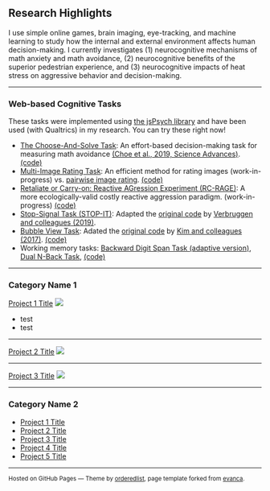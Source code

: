 ## Research Highlights
I use simple online games, brain imaging, eye-tracking, and machine learning to study how the internal and external environment affects human decision-making. I currently investigates (1) neurocognitive mechanisms of math anxiety and math avoidance, (2) neurocognitive benefits of the superior pedestrian experience, and (3) neurocognitive impacts of heat stress on aggressive behavior and decision-making.

---

### Web-based Cognitive Tasks
These tasks were implemented using [the jsPsych library](https://www.jspsych.org/) and have been used (with Qualtrics) in my research. You can try these right now!

* [The Choose-And-Solve Task](https://kywch.github.io/CAST_jsPsych/choose-and-solve-task.html): An effort-based decision-making task for measuring math avoidance [(Choe et al., 2019, Science Advances)](https://advances.sciencemag.org/content/5/11/eaay1062). [(code)](https://github.com/kywch/CAST_jsPsych)
* [Multi-Image Rating Task](https://kywch.github.io/ImageRatingStudy/multi-rating.html): An efficient method for rating images (work-in-progress) vs. [pairwise image rating](https://kywch.github.io/ImageRatingStudy/pair-rating.html). [(code)](https://github.com/kywch/ImageRatingStudy)
* [Retaliate or Carry-on: Reactive AGression Experiment (RC-RAGE)](https://kywch.github.io/RC-RAGE_jsPsych/): A more ecologically-valid costly reactive aggression paradigm. (work-in-progress) [(code)](https://github.com/kywch/RC-RAGE_jsPsych)
* [Stop-Signal Task (STOP-IT)](https://kywch.github.io/RC-RAGE_jsPsych/stop-signal.html): Adapted the [original code]( https://github.com/fredvbrug/STOP-IT) by [Verbruggen and colleagues (2019)](https://elifesciences.org/articles/46323).
* [Bubble View Task](https://kywch.github.io/BubbleView_jsPsych/): Adated the [original code](https://github.com/namwkim/bubbleview) by [Kim and colleagues (2017)](http://bubbleview.namwkim.org/). [(code)](https://github.com/kywch/BubbleView_jsPsych)
* Working memory tasks: [Backward Digit Span Task (adaptive version)](https://kywch.github.io/WorkingMemoryTasks/backward-digit-span-adaptive.html), [Dual N-Back Task](https://kywch.github.io/WorkingMemoryTasks/dual-nback.html), [(code)](https://github.com/kywch/WorkingMemoryTasks)


---

### Category Name 1

[Project 1 Title](/sample_page)
<img src="images/dummy_thumbnail.jpg?raw=true"/>
* test
* test

---
[Project 2 Title](/pdf/sample_presentation.pdf)
<img src="images/dummy_thumbnail.jpg?raw=true"/>

---
[Project 3 Title](http://example.com/)
<img src="images/dummy_thumbnail.jpg?raw=true"/>

---

### Category Name 2

- [Project 1 Title](http://example.com/)
- [Project 2 Title](http://example.com/)
- [Project 3 Title](http://example.com/)
- [Project 4 Title](http://example.com/)
- [Project 5 Title](http://example.com/)




---
<p><small>Hosted on GitHub Pages &mdash; Theme by <a href="https://github.com/orderedlist" target="_blank">orderedlist</a>, 
 page template forked from <a href="https://github.com/evanca/quick-portfolio" target="_blank">evanca</a>.</small></p>
